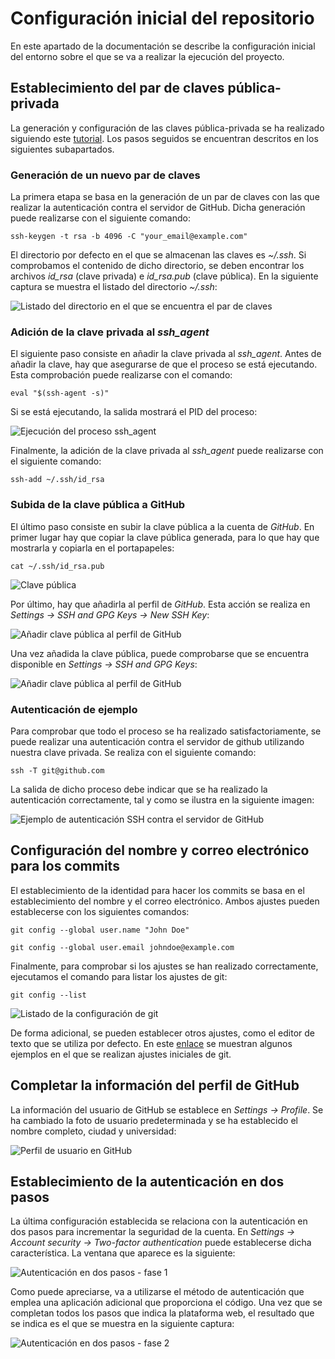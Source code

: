 # Configuración inicial del repositorio
En este apartado de la documentación se describe la configuración inicial del entorno sobre el que se va a realizar la ejecución del proyecto.

## Establecimiento del par de claves pública-privada
La generación y configuración de las claves pública-privada se ha realizado siguiendo este [tutorial](https://docs.github.com/es/authentication/connecting-to-github-with-ssh/generating-a-new-ssh-key-and-adding-it-to-the-ssh-agent). Los pasos seguidos se encuentran descritos en los siguientes subapartados.

### Generación de un nuevo par de claves
La primera etapa se basa en la generación de un par de claves con las que realizar la autenticación contra el servidor de GitHub. Dicha generación puede realizarse con el siguiente comando:
```
ssh-keygen -t rsa -b 4096 -C "your_email@example.com"
```

El directorio por defecto en el que se almacenan las claves es *~/.ssh*. Si comprobamos el contenido de dicho directorio, se deben encontrar los archivos *id_rsa* (clave privada) e *id_rsa.pub* (clave pública). En la siguiente captura se muestra el listado del directorio *~/.ssh*:

![Listado del directorio en el que se encuentra el par de claves](img/ls_ssh.png)

### Adición de la clave privada al *ssh_agent*
El siguiente paso consiste en añadir la clave privada al *ssh_agent*. Antes de añadir la clave, hay que asegurarse de que el proceso se está ejecutando. Esta comprobación puede realizarse con el comando:
```
eval "$(ssh-agent -s)"
```
Si se está ejecutando, la salida mostrará el PID del proceso:

![Ejecución del proceso ssh_agent](img/ssh_agent_check.png)

Finalmente, la adición de la clave privada al *ssh_agent* puede realizarse con el siguiente comando:

```
ssh-add ~/.ssh/id_rsa
```

### Subida de la clave pública a GitHub
El último paso consiste en subir la clave pública a la cuenta de *GitHub*. En primer lugar hay que copiar la clave pública generada, para lo que hay que mostrarla y copiarla en el portapapeles:

```
cat ~/.ssh/id_rsa.pub
```

![Clave pública](img/clave_publica.png)

Por último, hay que añadirla al perfil de *GitHub*. Esta acción se realiza en *Settings -> SSH and GPG Keys -> New SSH Key*:

![Añadir clave pública al perfil de GitHub](img/add_pub_key_github.png)

Una vez añadida la clave pública, puede comprobarse que se encuentra disponible en *Settings -> SSH and GPG Keys*:

![Añadir clave pública al perfil de GitHub](img/clave_publica_github.png)

### Autenticación de ejemplo
Para comprobar que todo el proceso se ha realizado satisfactoriamente, se puede realizar una autenticación contra el servidor de github utilizando nuestra clave privada. Se realiza con el siguiente comando:

```
ssh -T git@github.com
```

La salida de dicho proceso debe indicar que se ha realizado la autenticación correctamente, tal y como se ilustra en la siguiente imagen:

![Ejemplo de autenticación SSH contra el servidor de GitHub](img/autenticacion_ssh.png)


## Configuración del nombre y correo electrónico para los commits
El establecimiento de la identidad para hacer los commits se basa en el establecimiento del nombre y el correo electrónico. Ambos ajustes pueden establecerse con los siguientes comandos:

```
git config --global user.name "John Doe"
```

```
git config --global user.email johndoe@example.com
```

Finalmente, para comprobar si los ajustes se han realizado correctamente, ejecutamos el comando para listar los ajustes de git:

```
git config --list
```

![Listado de la configuración de git](img/config_list.png)

De forma adicional, se pueden establecer otros ajustes, como el editor de texto que se utiliza por defecto. En este [enlace](https://git-scm.com/book/es/v2/Inicio---Sobre-el-Control-de-Versiones-Configurando-Git-por-primera-vez) se muestran algunos ejemplos en el que se realizan ajustes iniciales de git.

## Completar la información del perfil de GitHub

La información del usuario de GitHub se establece en *Settings -> Profile*. Se ha cambiado la foto de usuario predeterminada y se ha establecido el nombre completo, ciudad y universidad:

![Perfil de usuario en GitHub](img/perfil_github.png)


## Establecimiento de la autenticación en dos pasos

La última configuración establecida se relaciona con la autenticación en dos pasos para incrementar la seguridad de la cuenta. En *Settings -> Account security -> Two-factor authentication* puede establecerse dicha característica. La ventana que aparece es la siguiente:

![Autenticación en dos pasos - fase 1](img/2fa_1.png)

Como puede apreciarse, va a utilizarse el método de autenticación que emplea una aplicación adicional que proporciona el código. Una vez que se completan todos los pasos que indica la plataforma web, el resultado que se indica es el que se muestra en la siguiente captura:

![Autenticación en dos pasos - fase 2](img/2fa_2.png)
